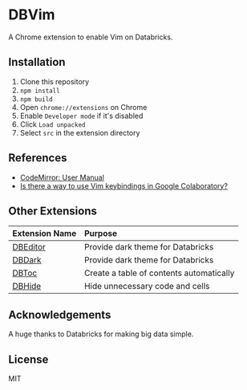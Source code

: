 # DBVim

A Chrome extension to enable Vim on Databricks.

## Installation

1. Clone this repository
1. `npm install`
1. `npm build`
1. Open `chrome://extensions` on Chrome
1. Enable `Developer mode` if it's disabled
1. Click `Load unpacked`
1. Select `src` in the extension directory

## References

- [CodeMirror: User Manual](https://codemirror.net/doc/manual.html)
- [Is there a way to use Vim keybindings in Google Colaboratory?](https://stackoverflow.com/questions/48674326/is-there-a-way-to-use-vim-keybindings-in-google-colaboratory)

## Other Extensions

| Extension Name                                 | Purpose                                  |
| :--------------------------------------------- | :--------------------------------------- |
| [DBEditor](https://github.com/harupy/dbeditor) | Provide dark theme for Databricks        |
| [DBDark](https://github.com/harupy/dbdark)     | Provide dark theme for Databricks        |
| [DBToc](https://github.com/harupy/dbtoc)       | Create a table of contents automatically |
| [DBHide](https://github.com/harupy/dbhide)     | Hide unnecessary code and cells          |

## Acknowledgements

A huge thanks to Databricks for making big data simple.

## License

MIT
